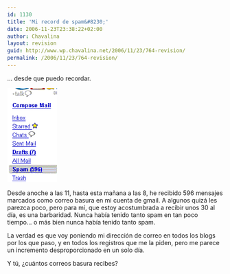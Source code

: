```yaml
---
id: 1130
title: 'Mi record de spam&#8230;'
date: 2006-11-23T23:38:22+02:00
author: Chavalina
layout: revision
guid: http://www.wp.chavalina.net/2006/11/23/764-revision/
permalink: /2006/11/23/764-revision/
---
```

&#8230; desde que puedo recordar.

<p class="imgcentro">
  <img src="/imagenes/fotos/spam.gif" alt="596 mensajes de spam en 9 horas" />
</p>

Desde anoche a las 11, hasta esta ma&ntilde;ana a las 8, he recibido 596 mensajes marcados como correo basura en mi cuenta de gmail. A algunos quiz&aacute; les parezca poco, pero para m&iacute;, que estoy acostumbrada a recibir unos 30 al d&iacute;a, es una barbaridad. Nunca hab&iacute;a tenido tanto spam en tan poco tiempo&#8230; o m&aacute;s bien nunca hab&iacute;a tenido tanto spam.

La verdad es que voy poniendo mi direcci&oacute;n de correo en todos los blogs por los que paso, y en todos los registros que me la piden, pero me parece un incremento desproporcionado en un solo d&iacute;a.

Y t&uacute;, &iquest;cu&aacute;ntos correos basura recibes?
